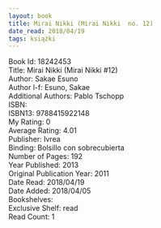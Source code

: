 ```yaml
---
layout: book
title: Mirai Nikki (Mirai Nikki  no. 12)
date_read: 2018/04/19
tags: książki
---
```


Book Id: 18242453<br />
Title: Mirai Nikki (Mirai Nikki #12)<br />
Author: Sakae Esuno<br />
Author l-f: Esuno, Sakae<br />
Additional Authors: Pablo Tschopp<br />
ISBN: <br />
ISBN13: 9788415922148<br />
My Rating: 0<br />
Average Rating: 4.01<br />
Publisher: Ivrea<br />
Binding: Bolsillo con sobrecubierta<br />
Number of Pages: 192<br />
Year Published: 2013<br />
Original Publication Year: 2011<br />
Date Read: 2018/04/19<br />
Date Added: 2018/04/05<br />
Bookshelves: <br />
Exclusive Shelf: read<br />
Read Count: 1<br />


